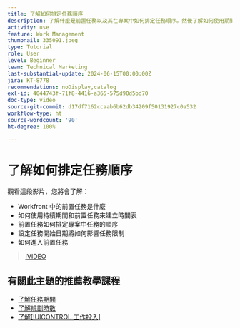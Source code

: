 ```yaml
---
title: 了解如何排定任務順序
description: 了解什麼是前置任務以及其在專案中如何排定任務順序。然後了解如何使用期間和前置任務來建立時間表。
activity: use
feature: Work Management
thumbnail: 335091.jpeg
type: Tutorial
role: User
level: Beginner
team: Technical Marketing
last-substantial-update: 2024-06-15T00:00:00Z
jira: KT-8778
recommendations: noDisplay,catalog
exl-id: 4044743f-71f8-4416-a365-575d90d5bd70
doc-type: video
source-git-commit: d17df7162ccaab6b62db34209f50131927c0a532
workflow-type: ht
source-wordcount: '90'
ht-degree: 100%

---
```


# 了解如何排定任務順序

觀看這段影片，您將會了解：

* Workfront 中的前置任務是什麼
* 如何使用持續期間和前置任務來建立時間表
* 前置任務如何排定專案中任務的順序
* 設定任務開始日期將如何影響任務限制
* 如何進入前置任務

>[!VIDEO](https://video.tv.adobe.com/v/335091/?quality=12&learn=on&enablevpops)

<!---
Learn more urls
There's a lot more you can learn about predecessors, such as dependency type and lag. [!DNL Workfront] recommends getting the basics down first, then pulling those other features into your project planning. If you're curious, here are some articles about additional functionality.
Overview of task predecessors
Create predecessor relationships by chaining tasks
Creating a predecessor relationship on the task list
Overview of lag types
Overview of task dependency types
--->

## 有關此主題的推薦教學課程

* [了解任務期間](/help/manage-work/tasks/understand-task-durations.md)
* [了解規劃時數](/help/manage-work/tasks/understand-planned-hours.md)
* [了解[!UICONTROL 工作投入]](/help/manage-work/tasks/understand-work-effort.md)

